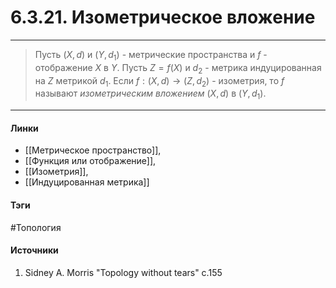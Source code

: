 # 6.3.21. Изометрическое вложение
***
>Пусть $(X,d)$ и $(Y,d_{1})$ - метрические пространства и $f$ - отображение $X$ в $Y$. Пусть $Z=f(X)$ и $d_{2}$ - метрика индуцированная на $Z$ метрикой $d_{1}$. Если $f:(X,d)\to(Z,d_{2})$ - изометрия, то $f$ называют *изометрическим вложением* $(X,d)$ в $(Y,d_{1})$.

***
#### Линки
- [[Метрическое пространство]],
- [[Функция или отображение]],
- [[Изометрия]],
- [[Индуцированная метрика]]
#### Тэги
 #Топология 
#### Источники
1. Sidney A. Morris "Topology without tears" с.155